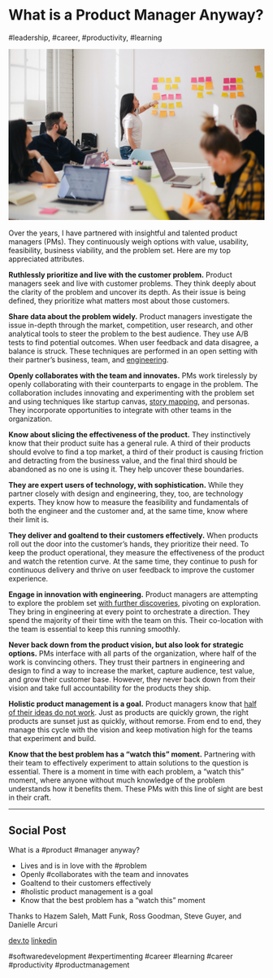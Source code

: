 # What is a Product Manager Anyway?
#leadership, #career, #productivity, #learning

![Photo by Jason Goodman on Unsplash](images/30-01.jpeg)

Over the years, I have partnered with insightful and talented product managers (PMs). They continuously weigh options with value, usability, feasibility, business viability, and the problem set. Here are my top appreciated attributes.

**Ruthlessly prioritize and live with the customer problem.** Product managers seek and live with customer problems. They think deeply about the clarity of the problem and uncover its depth. As their issue is being defined, they prioritize what matters most about those customers.

**Share data about the problem widely.** Product managers investigate the issue in-depth through the market, competition, user research, and other analytical tools to steer the problem to the best audience. They use A/B tests to find potential outcomes. When user feedback and data disagree, a balance is struck. These techniques are performed in an open setting with their partner’s business, team, and [engineering](https://dev.to/solidi/what-is-a-software-engineer-anyway-3fb2).

**Openly collaborates with the team and innovates.** PMs work tirelessly by openly collaborating with their counterparts to engage in the problem. The collaboration includes innovating and experimenting with the problem set and using techniques like startup canvas, [story mapping](https://twitter.com/jeffpatton), and personas. They incorporate opportunities to integrate with other teams in the organization.

**Know about slicing the effectiveness of the product.** They instinctively know that their product suite has a general rule. A third of their products should evolve to find a top market, a third of their product is causing friction and detracting from the business value, and the final third should be abandoned as no one is using it. They help uncover these boundaries.

**They are expert users of technology, with sophistication.** While they partner closely with design and engineering, they, too, are technology experts. They know how to measure the feasibility and fundamentals of both the engineer and the customer and, at the same time, know where their limit is.

**They deliver and goaltend to their customers effectively.** When products roll out the door into the customer’s hands, they prioritize their need. To keep the product operational, they measure the effectiveness of the product and watch the retention curve. At the same time, they continue to push for continuous delivery and thrive on user feedback to improve the customer experience.

**Engage in innovation with engineering.** Product managers are attempting to explore the problem set [with further discoveries](https://medium.com/hackernoon/the-springboard-pattern-340e00379404), pivoting on exploration. They bring in engineering at every point to orchestrate a direction. They spend the majority of their time with the team on this. Their co-location with the team is essential to keep this running smoothly.

**Never back down from the product vision, but also look for strategic options.** PMs interface with all parts of the organization, where half of the work is convincing others. They trust their partners in engineering and design to find a way to increase the market, capture audience, test value, and grow their customer base. However, they never back down from their vision and take full accountability for the products they ship.

**Holistic product management is a goal.** Product managers know that [half of their ideas do not work](https://twitter.com/cagan). Just as products are quickly grown, the right products are sunset just as quickly, without remorse. From end to end, they manage this cycle with the vision and keep motivation high for the teams that experiment and build.

**Know that the best problem has a “watch this” moment.** Partnering with their team to effectively experiment to attain solutions to the question is essential. There is a moment in time with each problem, a “watch this” moment, where anyone without much knowledge of the problem understands how it benefits them. These PMs with this line of sight are best in their craft.

---

## Social Post

What is a #product #manager anyway?

- Lives and is in love with the #problem
- Openly #collaborates with the team and innovates
- Goaltend to their customers effectively
- #holistic product management is a goal
- Know that the best problem has a “watch this” moment

Thanks to Hazem Saleh, Matt Funk, Ross Goodman, Steve Guyer, and Danielle Arcuri

[dev.to](https://dev.to/solidi/what-is-a-product-manager-anyway-3pc4)
[linkedin](https://www.linkedin.com/pulse/what-product-manager-anyway-douglas-w-arcuri/)

#softwaredevelopment #expertimenting #career #learning #career #productivity #productmanagement
